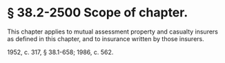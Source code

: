 # § 38.2-2500 Scope of chapter.

<p>This chapter applies to mutual assessment property and casualty insurers as defined in this chapter, and to insurance written by those insurers.</p><p>1952, c. 317, § 38.1-658; 1986, c. 562.</p>